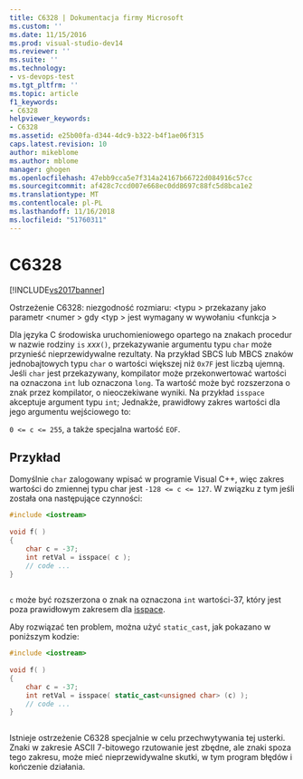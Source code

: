 ```yaml
---
title: C6328 | Dokumentacja firmy Microsoft
ms.custom: ''
ms.date: 11/15/2016
ms.prod: visual-studio-dev14
ms.reviewer: ''
ms.suite: ''
ms.technology:
- vs-devops-test
ms.tgt_pltfrm: ''
ms.topic: article
f1_keywords:
- C6328
helpviewer_keywords:
- C6328
ms.assetid: e25b00fa-d344-4dc9-b322-b4f1ae06f315
caps.latest.revision: 10
author: mikeblome
ms.author: mblome
manager: ghogen
ms.openlocfilehash: 47ebb9cca5e7f314a24167b66722d084916c57cc
ms.sourcegitcommit: af428c7ccd007e668ec0dd8697c88fc5d8bca1e2
ms.translationtype: MT
ms.contentlocale: pl-PL
ms.lasthandoff: 11/16/2018
ms.locfileid: "51760311"
---
```

# <a name="c6328"></a>C6328
[!INCLUDE[vs2017banner](../includes/vs2017banner.md)]

Ostrzeżenie C6328: niezgodność rozmiaru: \<typu > przekazany jako parametr \<numer > gdy \<typ > jest wymagany w wywołaniu \<funkcja >  
  
 Dla języka C środowiska uruchomieniowego opartego na znakach procedur w nazwie rodziny `is` *xxx*`()`, przekazywanie argumentu typu `char` może przynieść nieprzewidywalne rezultaty. Na przykład SBCS lub MBCS znaków jednobajtowych typu `char` o wartości większej niż `0x7F` jest liczbą ujemną. Jeśli `char` jest przekazywany, kompilator może przekonwertować wartości na oznaczona `int` lub oznaczona `long`. Ta wartość może być rozszerzona o znak przez kompilator, o nieoczekiwane wyniki. Na przykład `isspace` akceptuje argument typu `int`; Jednakże, prawidłowy zakres wartości dla jego argumentu wejściowego to:  
  
 `0 <= c <= 255`, a także specjalna wartość `EOF`.  
  
## <a name="example"></a>Przykład  
 Domyślnie `char` zalogowany wpisać w programie Visual C++, więc zakres wartości do zmiennej typu char jest `-128 <= c <= 127`. W związku z tym jeśli została ona następujące czynności:  
  
```cpp  
#include <iostream>  
  
void f( )  
{  
    char c = -37;  
    int retVal = isspace( c );  
    // code ...  
}  
  
```  
  
 `c` może być rozszerzona o znak na oznaczona `int` wartości-37, który jest poza prawidłowym zakresem dla [isspace](http://msdn.microsoft.com/library/3ac254c4-92aa-4238-882a-3a3fb576cdf5).  
  
 Aby rozwiązać ten problem, można użyć `static_cast`, jak pokazano w poniższym kodzie:  
  
```cpp  
#include <iostream>  
  
void f( )  
{  
    char c = -37;  
    int retVal = isspace( static_cast<unsigned char> (c) );  
    // code ...  
}  
  
```  
  
 Istnieje ostrzeżenie C6328 specjalnie w celu przechwytywania tej usterki. Znaki w zakresie ASCII 7-bitowego rzutowanie jest zbędne, ale znaki spoza tego zakresu, może mieć nieprzewidywalne skutki, w tym program błędów i kończenie działania.



